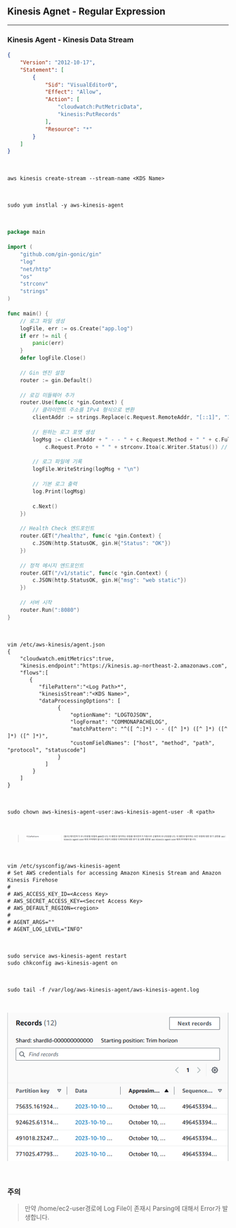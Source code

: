 ## Kinesis Agnet - Regular Expression
---
### Kinesis Agent - Kinesis Data Stream
```json
{
    "Version": "2012-10-17",
    "Statement": [
        {
            "Sid": "VisualEditor0",
            "Effect": "Allow",
            "Action": [
                "cloudwatch:PutMetricData",
                "kinesis:PutRecords"
            ],
            "Resource": "*"
        }
    ]
}
```

<br>

```shell
aws kinesis create-stream --stream-name <KDS Name>
```

<br>

```shell
sudo yum instlal -y aws-kinesis-agent
```

<br>

```go
package main

import (
	"github.com/gin-gonic/gin"
	"log"
	"net/http"
	"os"
	"strconv"
	"strings"
)

func main() {
	// 로그 파일 생성
	logFile, err := os.Create("app.log")
	if err != nil {
		panic(err)
	}
	defer logFile.Close()

	// Gin 엔진 설정
	router := gin.Default()

	// 로깅 미들웨어 추가
	router.Use(func(c *gin.Context) {
		// 클라이언트 주소를 IPv4 형식으로 변환
		clientAddr := strings.Replace(c.Request.RemoteAddr, "[::1]", "127.0.0.1", -1)

		// 원하는 로그 포맷 생성
		logMsg := clientAddr + " - - " + c.Request.Method + " " + c.FullPath() + " " +
			c.Request.Proto + " " + strconv.Itoa(c.Writer.Status()) // 정수를 문자열로 변환

		// 로그 파일에 기록
		logFile.WriteString(logMsg + "\n")

		// 기본 로그 출력
		log.Print(logMsg)

		c.Next()
	})

	// Health Check 엔드포인트
	router.GET("/healthz", func(c *gin.Context) {
		c.JSON(http.StatusOK, gin.H{"Status": "OK"})
	})

	// 정적 메시지 엔드포인트
	router.GET("/v1/static", func(c *gin.Context) {
		c.JSON(http.StatusOK, gin.H{"msg": "web static"})
	})

	// 서버 시작
	router.Run(":8080")
}
```

<br>

```shell
vim /etc/aws-kinesis/agent.json
{
    "cloudwatch.emitMetrics":true,
    "kinesis.endpoint":"https://kinesis.ap-northeast-2.amazonaws.com",
    "flows":[
       {
          "filePattern":"<Log Path>*",
          "kinesisStream":"<KDS Name>",
          "dataProcessingOptions": [
                {
                    "optionName": "LOGTOJSON",
                    "logFormat": "COMMONAPACHELOG",
                    "matchPattern": "^([ ^:]*) - - ([^ ]*) ([^ ]*) ([^ ]*) ([^ ]*)",
                    "customFieldNames": ["host", "method", "path", "protocol", "statuscode"]
                }
            ]
        }
    ]
}
```

<br>

```shell
sudo chown aws-kinesis-agent-user:aws-kinesis-agent-user -R <path>
```

<br>

> ![filePattern User](https://github.com/IlIllIlllIllll/AWS/raw/main/EC2/Kinesis%20Agent/Kinesis%20Agent%20-%20Python%20Log/img/image-1.png)

<br>

```shell
vim /etc/sysconfig/aws-kinesis-agent
# Set AWS credentials for accessing Amazon Kinesis Stream and Amazon Kinesis Firehose
#
# AWS_ACCESS_KEY_ID=<Access Key>
# AWS_SECRET_ACCESS_KEY=<Secret Access Key>
# AWS_DEFAULT_REGION=<region>
#
# AGENT_ARGS=""
# AGENT_LOG_LEVEL="INFO"
```

<br>

```shell
sudo service aws-kinesis-agent restart
sudo chkconfig aws-kinesis-agent on
```
<br>

```shell
sudo tail -f /var/log/aws-kinesis-agent/aws-kinesis-agent.log
```

<br>

![Successed Record in KDS](https://github.com/IlIllIlllIllll/AWS/raw/main/EC2/Kinesis%20Agent/Kinesis%20Agent%20-%20Python%20Log/img/image-2.png)

<br>

### 주의 
> 만약 /home/ec2-user경로에 Log File이 존재시 Parsing에 대해서 Error가 발생합니다.